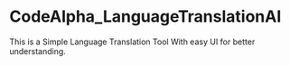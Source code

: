 # CodeAlpha_LanguageTranslationAI
This is a Simple Language Translation Tool With easy UI for better understanding.
